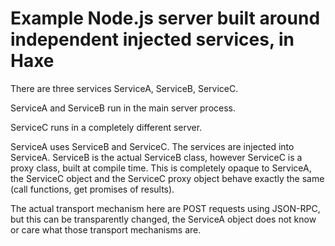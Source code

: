 # Example Node.js server built around independent injected services, in Haxe

There are three services ServiceA, ServiceB, ServiceC.

ServiceA and ServiceB run in the main server process.

ServiceC runs in a completely different server.

ServiceA uses ServiceB and ServiceC. The services are injected into ServiceA. ServiceB is the actual ServiceB class, however ServiceC is a proxy class, built at compile time. This is completely opaque to ServiceA, the ServiceC object and the ServiceC proxy object behave exactly the same (call functions, get promises of results).

The actual transport mechanism here are POST requests using JSON-RPC, but this can be transparently changed, the ServiceA object does not know or care what those transport mechanisms are.